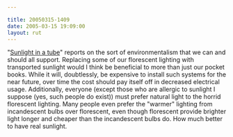 ```yaml
---

title: 20050315-1409
date: 2005-03-15 19:09:00
layout: rut
---
```


<p> "<a href="http://www.world-science.net/othernews/050310_suntubefrm.htm">Sunlight
in a tube</a>" reports on the sort of environmentalism that we
can and should all support.  Replacing some of our florescent
lighting with transported sunlight would I think be beneficial
to more than just our pocket books.  While it will, doubtlessly,
be expensive to install such systems for the near future, over
time the cost should pay itself off in decreased electrical usage.
Additionally, everyone (except those who are allergic to sunlight
I suppose (yes, such people do exist)) must prefer natural light
to the horrid florescent lighting.  Many people even prefer the
"warmer" lighting from incandescent bulbs over florescent, even
though florescent provide brighter light longer and cheaper than the
incandescent bulbs do.  How much better to have real sunlight.</p>

